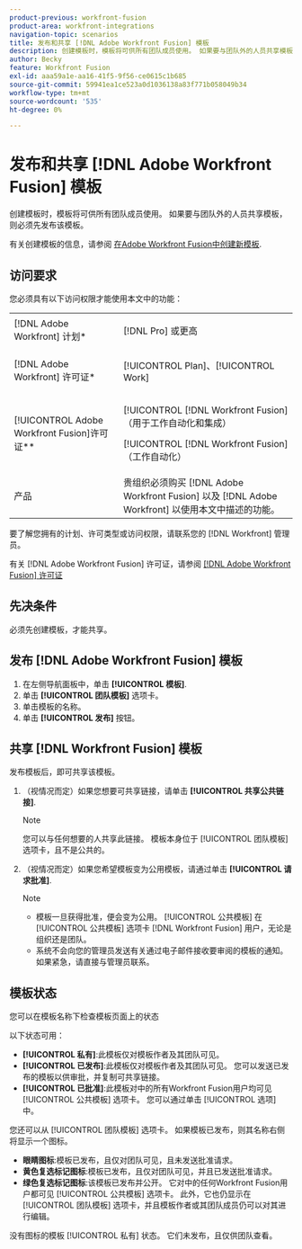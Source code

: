 ```yaml
---
product-previous: workfront-fusion
product-area: workfront-integrations
navigation-topic: scenarios
title: 发布和共享 [!DNL Adobe Workfront Fusion] 模板
description: 创建模板时，模板将可供所有团队成员使用。 如果要与团队外的人员共享模板，则必须先发布该模板。
author: Becky
feature: Workfront Fusion
exl-id: aaa59a1e-aa16-41f5-9f56-ce0615c1b685
source-git-commit: 59941ea1ce523a0d1036138a83f771b058049b34
workflow-type: tm+mt
source-wordcount: '535'
ht-degree: 0%

---
```


# 发布和共享 [!DNL Adobe Workfront Fusion] 模板

创建模板时，模板将可供所有团队成员使用。 如果要与团队外的人员共享模板，则必须先发布该模板。

有关创建模板的信息，请参阅 [在Adobe Workfront Fusion中创建新模板](../../../workfront-fusion/scenarios/templates/create-new-fusion-templates.md).

## 访问要求

您必须具有以下访问权限才能使用本文中的功能：

<table style="table-layout:auto"> 
 <col> 
 <col> 
 <tbody> 
  <tr> 
    <td role="rowheader">[!DNL Adobe Workfront] 计划*</td> 
   <td> <p>[!DNL Pro] 或更高</p> </td> 
  </tr> 
  <tr data-mc-conditions=""> 
   <td role="rowheader">[!DNL Adobe Workfront] 许可证*</td> 
   <td> <p>[!UICONTROL Plan]、[!UICONTROL Work]</p> </td> 
  </tr> 
  <tr> 
   <td role="rowheader">[!UICONTROL Adobe Workfront Fusion]许可证**</td> 
  <td> <p>[!UICONTROL [!DNL Workfront Fusion] （用于工作自动化和集成） </p><p>[!UICONTROL [!DNL Workfront Fusion] （工作自动化） </p>  </td>    </tr> 
  </tr> 
  <tr> 
   <td role="rowheader">产品</td> 
   <td>贵组织必须购买 [!DNL Adobe Workfront Fusion] 以及 [!DNL Adobe Workfront] 以使用本文中描述的功能。</td> 
  </tr> 
 </tbody> 
</table>

要了解您拥有的计划、许可类型或访问权限，请联系您的 [!DNL Workfront] 管理员。

有关 [!DNL Adobe Workfront Fusion] 许可证，请参阅 [[!DNL Adobe Workfront Fusion] 许可证](../../../workfront-fusion/get-started/license-automation-vs-integration.md)

## 先决条件

必须先创建模板，才能共享。

## 发布 [!DNL Adobe Workfront Fusion] 模板

1. 在左侧导航面板中，单击 **[!UICONTROL 模板]**.
1. 单击 **[!UICONTROL 团队模板]** 选项卡。
1. 单击模板的名称。
1. 单击 **[!UICONTROL 发布]** 按钮。

## 共享 [!DNL Workfront Fusion] 模板

发布模板后，即可共享该模板。

1. （视情况而定）如果您想要可共享链接，请单击 **[!UICONTROL 共享公共链接]**.

   >[!NOTE]
   >
   >您可以与任何想要的人共享此链接。 模板本身位于 [!UICONTROL 团队模板] 选项卡，且不是公共的。

1. （视情况而定）如果您希望模板变为公用模板，请通过单击 **[!UICONTROL 请求批准]**.

   >[!NOTE]
   >
   >* 模板一旦获得批准，便会变为公用。 [!UICONTROL 公共模板] 在 [!UICONTROL 公共模板] 选项卡 [!DNL Workfront Fusion] 用户，无论是组织还是团队。
   >* 系统不会向您的管理员发送有关通过电子邮件接收要审阅的模板的通知。 如果紧急，请直接与管理员联系。



## 模板状态

您可以在模板名称下检查模板页面上的状态

以下状态可用：

* **[!UICONTROL 私有]**:此模板仅对模板作者及其团队可见。
* **[!UICONTROL 已发布]**:此模板仅对模板作者及其团队可见。 您可以发送已发布的模板以供审批，并复制可共享链接。
* **[!UICONTROL 已批准]**:此模板对中的所有Workfront Fusion用户均可见 [!UICONTROL 公共模板] 选项卡。 您可以通过单击 [!UICONTROL 选项] 中。

您还可以从 [!UICONTROL 团队模板] 选项卡。 如果模板已发布，则其名称右侧将显示一个图标。

* **眼睛图标**:模板已发布，且仅对团队可见，且未发送批准请求。
* **黄色复选标记图标**:模板已发布，且仅对团队可见，并且已发送批准请求。
* **绿色复选标记图标**:该模板已发布并公开。 它对中的任何Workfront Fusion用户都可见 [!UICONTROL 公共模板] 选项卡。 此外，它也仍显示在 [!UICONTROL 团队模板] 选项卡，并且模板作者或其团队成员仍可以对其进行编辑。

没有图标的模板 [!UICONTROL 私有] 状态。 它们未发布，且仅供团队查看。
